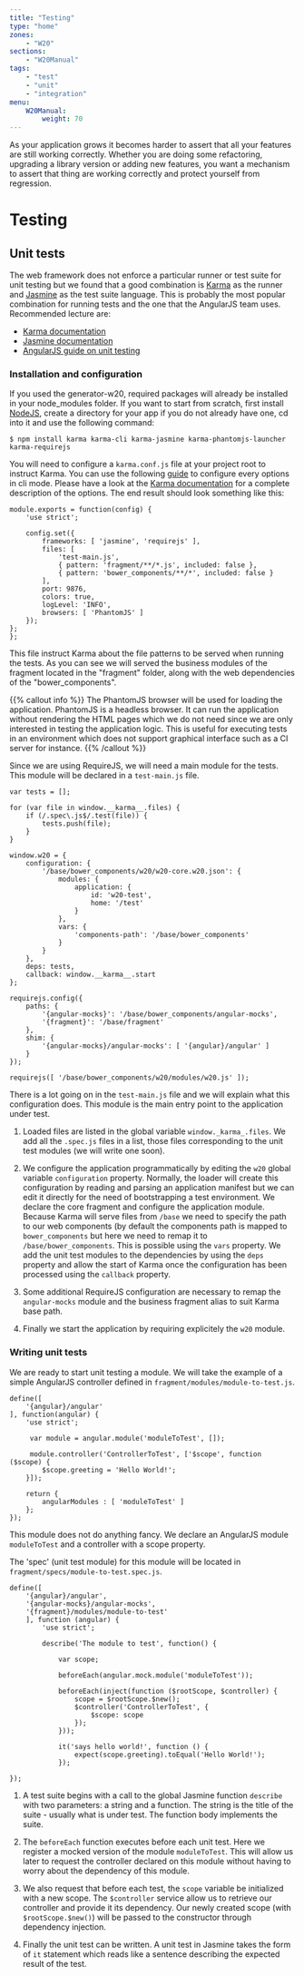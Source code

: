 ```yaml
---
title: "Testing"
type: "home"
zones:
    - "W20"
sections:
    - "W20Manual"
tags:
    - "test"
    - "unit"
    - "integration"
menu:
    W20Manual:
        weight: 70
---
```


As your application grows it becomes harder to assert that all your features are still working correctly. 
Whether you are doing some refactoring, upgrading a library version or adding new features, you want 
a mechanism to assert that thing are working correctly and protect yourself from regression. 

# Testing

## Unit tests

The web framework does not enforce a particular runner or test suite for unit testing but we found that 
a good combination is [Karma](http://karma-runner.github.io/0.13/index.html) as the runner and 
[Jasmine](http://jasmine.github.io/2.0/introduction.html) as the test suite language. This is probably the most
popular combination for running tests and the one that the AngularJS team uses. Recommended lecture are:

* [Karma documentation](http://karma-runner.github.io/0.13/index.html)
* [Jasmine documentation](http://jasmine.github.io/2.0/introduction.html)
* [AngularJS guide on unit testing](https://docs.angularjs.org/guide/unit-testing)

### Installation and configuration

If you used the generator-w20, required packages will already be installed  in your node_modules folder. 
If you want to start from scratch, first install [NodeJS](https://nodejs.org/en/), create a directory for your app 
if you do not already have one, cd into it and use the following command:

```
$ npm install karma karma-cli karma-jasmine karma-phantomjs-launcher karma-requirejs
```

You will need to configure a `karma.conf.js` file at your project root to instruct Karma. You can use the following [guide](http://karma-runner.github.io/0.12/intro/configuration.html)
to configure every options in cli mode. Please have a look at the [Karma documentation](http://karma-runner.github.io/0.12/intro/configuration.html)
for a complete description of the options. The end result should look something like this:

```
module.exports = function(config) {
    'use strict';

    config.set({
        frameworks: [ 'jasmine', 'requirejs' ],
        files: [
            'test-main.js',
            { pattern: 'fragment/**/*.js', included: false },
            { pattern: 'bower_components/**/*', included: false }
        ],
        port: 9876,
        colors: true,
        logLevel: 'INFO',
        browsers: [ 'PhantomJS' ]
    });
};
};
```

This file instruct Karma about the file patterns to be served when running the tests. 
As you can see we will served the business modules of the fragment located in the "fragment" folder, along
with the web dependencies of the "bower_components". 

{{% callout info %}}
The PhantomJS browser will be used for loading the application. PhantomJS is
a headless browser. It can run the application without rendering the HTML pages which we do not need since we are only interested in
testing the application logic. This is useful for executing tests in an environment which does not support graphical interface such as a
CI server for instance. 
{{% /callout %}}

Since we are using RequireJS, we will need a main module for the tests. This module will be declared in a `test-main.js` file.
 
```
var tests = [];

for (var file in window.__karma__.files) {
    if (/.spec\.js$/.test(file)) {
        tests.push(file);
    }
}

window.w20 = {
    configuration: {
        '/base/bower_components/w20/w20-core.w20.json': {
            modules: {
                application: {
                    id: 'w20-test',
                    home: '/test'
                }
            },
            vars: {
                'components-path': '/base/bower_components'
            }
        }
    },
    deps: tests,
    callback: window.__karma__.start
};

requirejs.config({
    paths: {
        '{angular-mocks}': '/base/bower_components/angular-mocks',
        '{fragment}': '/base/fragment'
    },
    shim: {
        '{angular-mocks}/angular-mocks': [ '{angular}/angular' ]
    }
});

requirejs([ '/base/bower_components/w20/modules/w20.js' ]);
```

There is a lot going on in the `test-main.js` file and we will explain what this configuration does. This module is the
main entry point to the application under test. 

1. Loaded files are listed in the global variable `window._karma_.files`.
We add all the `.spec.js` files in a list, those files corresponding to the unit test modules (we will write one soon). 

2. We configure the application programmatically by editing the `w20` global variable `configuration` property. Normally, the loader will create this configuration 
by reading and parsing an application manifest but we can edit it directly for the need of bootstrapping a test environment. We declare the core fragment and configure 
the application module. Because Karma will serve files from `/base` we need to specify the path to our web components (by default the components path is mapped to 
`bower_components` but here we need to remap it to `/base/bower_components`. This is possible using the `vars` property. We add the unit test modules to the dependencies 
by using the `deps` property and allow the start of Karma once the configuration has been processed using the `callback` property. 

3. Some additional RequireJS configuration are necessary to remap the `angular-mocks` module and the business fragment alias to suit Karma base path. 

4. Finally we start the application by requiring explicitely the `w20` module.

### Writing unit tests

We are ready to start unit testing a module. We will take the example of a simple AngularJS controller defined in `fragment/modules/module-to-test.js`.

```
define([
    '{angular}/angular'
], function(angular) {
    'use strict';

	 var module = angular.module('moduleToTest', []);

     module.controller('ControllerToTest', ['$scope', function ($scope) {
        $scope.greeting = 'Hello World!';
    }]);

	return {
		angularModules : [ 'moduleToTest' ]
	};
});

```

This module does not do anything fancy. We declare an AngularJS module `moduleToTest` and a controller with
a scope property.

The 'spec' (unit test module) for this module will be located in `fragment/specs/module-to-test.spec.js`.

```
define([
    '{angular}/angular',
    '{angular-mocks}/angular-mocks',
    '{fragment}/modules/module-to-test'  
    ], function (angular) {
        'use strict';

        describe('The module to test', function() {
        
            var scope;

            beforeEach(angular.mock.module('moduleToTest'));

            beforeEach(inject(function ($rootScope, $controller) {
                scope = $rootScope.$new();
                $controller('ControllerToTest', {
                    $scope: scope
                });
            }));

            it('says hello world!', function () {
                expect(scope.greeting).toEqual('Hello World!');
            });

});
```
1. A test suite begins with a call to the global Jasmine function `describe` with two parameters: a string and a function. 
The string is the title of the suite - usually what is under test. The function body implements the suite.

2. The `beforeEach` function executes before each unit test. Here we register a mocked version of the module `moduleToTest`. This will allow us later to request
the controller declared on this module without having to worry about the dependency of this module.

3. We also request that before each test, the `scope` variable be initialized with a new scope. The `$controller` service allow us to retrieve our controller and provide
it its dependency. Our newly created scope (with `$rootScope.$new()`) will be passed to the constructor through dependency injection.
 
4. Finally the unit test can be written. A unit test in Jasmine takes the form of `it` statement which reads like a sentence describing the expected result of the test.
